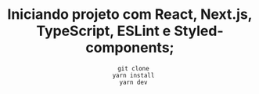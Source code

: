 <div align="center">
  <h1>
    Iniciando projeto com React, Next.js, TypeScript, ESLint e Styled-components;
  </h1>

  ```
    git clone
    yarn install
    yarn dev
  ```

</div>
